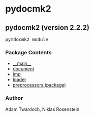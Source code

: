 <h1 id="pydocmk2">pydocmk2</h1>

<h2>pydocmk2 (<span class="info">version 2.2.2)</h2> <div class="module">  <div class="docstring">
<pre class="doc">pymdocmk2 module</pre>
</div>  <div class="modules"><h3>Package Contents</h3><ul class="list"><li><a href="./pydocmk2.__main__.html">__main__</a></li><li><a href="./pydocmk2.document.html">document</a></li><li><a href="./pydocmk2.imp.html">imp</a></li><li><a href="./pydocmk2.loader.html">loader</a></li><li><a href="./pydocmk2.preprocessors.html"><span class="package-name">preprocessors</span> (package)</a></li></ul></div><div class="author"><h3>Author</h3>Adam Twardoch, Niklas Rosenstein</div></div>
